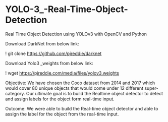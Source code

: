 # YOLO-3_-Real-Time-Object-Detection
Real Time Object Detection using YOLOv3 with OpenCV and Python

Download DarkNet from below link:

! git clone https://github.com/pjreddie/darknet


Download Yolo3 _weights from below link:

! wget https://pjreddie.com/media/files/yolov3.weights

Objective:
We have chosen the Coco dataset from 2014 and 2017 which would cover 80 unique
objects that would come under 12 different super-category. Our ultimate goal is to build the Realtime object detector to detect and assign labels for the object form real-time input.

Outcome: 
We were able to build the Real-time object detector and able to assign the label for the
object from the real-time input.
